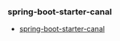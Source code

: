 ### spring-boot-starter-canal
- [spring-boot-starter-canal](https://github.com/chenqian56131/spring-boot-starter-canal)
